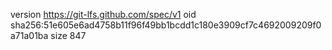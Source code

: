 version https://git-lfs.github.com/spec/v1
oid sha256:51e605e6ad4758b11f96f49bb1bcdd1c180e3909cf7c4692009209f0a71a01ba
size 847
